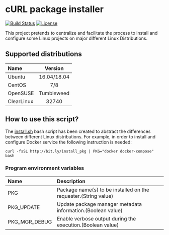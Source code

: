 # cURL package installer
[![Build Status](https://travis-ci.org/electrocucaracha/pkg-mgr_scripts.png)](https://travis-ci.org/electrocucaracha/pkg-mgr_scripts)
[![License](https://img.shields.io/badge/License-Apache%202.0-blue.svg)](https://opensource.org/licenses/Apache-2.0)

This project pretends to centralize and facilitate the process to
install and configure some Linux projects on major different Linux
Distributions.

## Supported distributions

| Name       | Version     |
|:-----------|:-----------:|
| Ubuntu     | 16.04/18.04 |
| CentOS     | 7/8         |
| OpenSUSE   | Tumbleweed  |
| ClearLinux | 32740       |

## How to use this script?

The [install.sh](install.sh) bash script has been created to abstract
the differences between different Linux distributions. For example, in
order to install and configure Docker service the following
instruction is needed:

    curl -fsSL http://bit.ly/install_pkg | PKG="docker docker-compose" bash

### Program environment variables

| Name          | Description                                                     |
|:--------------|:----------------------------------------------------------------|
| PKG           | Package name(s) to be installed on the requester.(String value) |
| PKG_UPDATE    | Update package manager metadata information.(Boolean value)     |
| PKG_MGR_DEBUG | Enable verbose output during the execution.(Boolean value)      |
